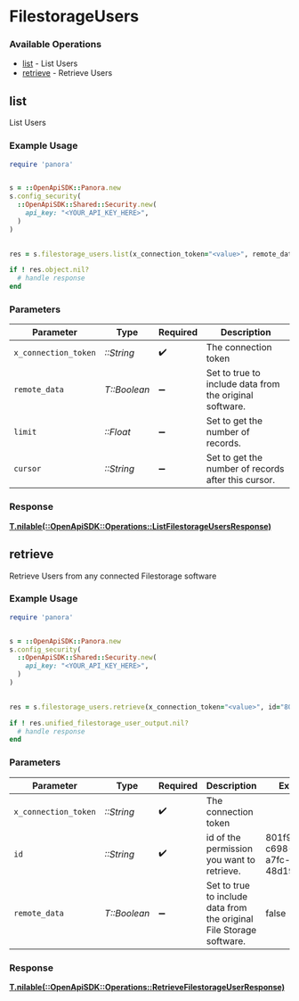 # FilestorageUsers


### Available Operations

* [list](#list) - List Users
* [retrieve](#retrieve) - Retrieve Users

## list

List Users

### Example Usage

```ruby
require 'panora'


s = ::OpenApiSDK::Panora.new
s.config_security(
  ::OpenApiSDK::Shared::Security.new(
    api_key: "<YOUR_API_KEY_HERE>",
  )
)

    
res = s.filestorage_users.list(x_connection_token="<value>", remote_data=false, limit=7685.78, cursor="<value>")

if ! res.object.nil?
  # handle response
end

```

### Parameters

| Parameter                                               | Type                                                    | Required                                                | Description                                             |
| ------------------------------------------------------- | ------------------------------------------------------- | ------------------------------------------------------- | ------------------------------------------------------- |
| `x_connection_token`                                    | *::String*                                              | :heavy_check_mark:                                      | The connection token                                    |
| `remote_data`                                           | *T::Boolean*                                            | :heavy_minus_sign:                                      | Set to true to include data from the original software. |
| `limit`                                                 | *::Float*                                               | :heavy_minus_sign:                                      | Set to get the number of records.                       |
| `cursor`                                                | *::String*                                              | :heavy_minus_sign:                                      | Set to get the number of records after this cursor.     |


### Response

**[T.nilable(::OpenApiSDK::Operations::ListFilestorageUsersResponse)](../../models/operations/listfilestorageusersresponse.md)**


## retrieve

Retrieve Users from any connected Filestorage software

### Example Usage

```ruby
require 'panora'


s = ::OpenApiSDK::Panora.new
s.config_security(
  ::OpenApiSDK::Shared::Security.new(
    api_key: "<YOUR_API_KEY_HERE>",
  )
)

    
res = s.filestorage_users.retrieve(x_connection_token="<value>", id="801f9ede-c698-4e66-a7fc-48d19eebaa4f", remote_data=false)

if ! res.unified_filestorage_user_output.nil?
  # handle response
end

```

### Parameters

| Parameter                                                            | Type                                                                 | Required                                                             | Description                                                          | Example                                                              |
| -------------------------------------------------------------------- | -------------------------------------------------------------------- | -------------------------------------------------------------------- | -------------------------------------------------------------------- | -------------------------------------------------------------------- |
| `x_connection_token`                                                 | *::String*                                                           | :heavy_check_mark:                                                   | The connection token                                                 |                                                                      |
| `id`                                                                 | *::String*                                                           | :heavy_check_mark:                                                   | id of the permission you want to retrieve.                           | 801f9ede-c698-4e66-a7fc-48d19eebaa4f                                 |
| `remote_data`                                                        | *T::Boolean*                                                         | :heavy_minus_sign:                                                   | Set to true to include data from the original File Storage software. | false                                                                |


### Response

**[T.nilable(::OpenApiSDK::Operations::RetrieveFilestorageUserResponse)](../../models/operations/retrievefilestorageuserresponse.md)**

